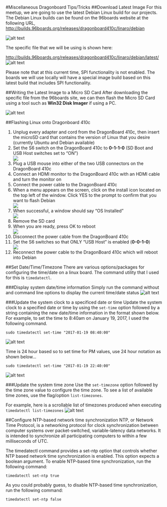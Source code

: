 #Miscellaneous Dragonboard Tips/Tricks
##Download Latest Image
For this meetup, we are going to use the latest Debian Linux build for our projects. The Debian Linux builds can be found on the 96boards website at the following URL, http://builds.96boards.org/releases/dragonboard410c/linaro/debian

![alt text](https://github.com/mvartani76/iot-detroit-jan2017/blob/master/Images/latest_debian_image_location_96boards.png "Location of Debian Images")

The specific file that we will be using is shown here:

http://builds.96boards.org/releases/dragonboard410c/linaro/debian/latest/
![alt text](https://github.com/mvartani76/iot-detroit-jan2017/blob/master/Images/latest_debian_image_location_96boards_filename.png "Latest Debian Image")

Please note that at this current time, SPI functionality is not enabled. The boards we will use locally will have a special image build based on this latest build that includes SPI functionality.

##Writing the Latest Image to a Micro SD Card
After downloading the specific file from the 96boards site, we can then flash the Micro SD Card using a tool such as **Win32 Disk Imager** if using a PC.

![alt text](https://github.com/mvartani76/iot-detroit-jan2017/blob/master/Images/latest_debian_image_location_96boards_flash_win32dskimager.png "Flashing Micro SD Card with Win32 Disk Imager")

##Flashing Linux onto Dragonboard 410c
<ol>
  <li>Unplug every adapter and cord from the DragonBoard 410c, then insert the microSD card that contains the version of Linux that you   desire (currently Ubuntu and Debian available)</li>
  <li>Set the S6 switch on the DragonBoard 410c to <strong>0-1-1-0</strong> (SD Boot and USB Host switches set to “ON”)</li>
  <span style="text-align:center"><img src="https://github.com/mvartani76/iot-detroit-jan2017/blob/master/Images/dragonboard410c-s6-0110.png"></span>
  <li>Plug a USB mouse into either of the two USB connectors on the DragonBoard 410c</li>
  <li>Connect an HDMI monitor to the DragonBoard 410c with an HDMI cable and turn the monitor on</li>
  <li>Connect the power cable to the DragonBoard 410c</li>
  <li>When a menu appears on the screen, click on the install icon located on the top left of the window. Click YES to the prompt to           confirm that you want to flash Debian</li>
  <span style="text-align:center"><img src="https://github.com/mvartani76/iot-detroit-jan2017/blob/master/Images/dragonboard410c-flash-step-6.png"></span>
  <li>When successful, a window should say “OS Installed”</li>
  <span style="text-align:center"><img src="https://github.com/mvartani76/iot-detroit-jan2017/blob/master/Images/dragonboard410c-flash-step-7.png"></span>
  <li>Remove the SD card</li>
  <li>When you are ready, press OK to reboot</li>
  <span style="text-align:center"><img src="https://github.com/mvartani76/iot-detroit-jan2017/blob/master/Images/dragonboard410c-flash-step-9.png"></span>
  <li>Disconnect the power cable from the DragonBoard 410c</li>
  <li>Set the S6 switches so that ONLY “USB Host” is enabled (<strong>0-0-1-0</strong>)</li>
    <span style="text-align:center"><img src="https://github.com/mvartani76/iot-detroit-jan2017/blob/master/Images/dragonboard410c-s6-0010.png"></span>
  <li>Reconnect the power cable to the DragonBoard 410c which will reboot into Debian</li>
</ol>

##Set Date/Time/Timezone
There are various options/packages for configuring the time/date on a linux board. The command utility that I used for this is `timedatectl`.

###Display system date/time information
Simply run the command without and command line options to display the current time/date status
![alt text](https://github.com/mvartani76/iot-detroit-jan2017/blob/master/Images/timedatectl-linux.png "Timedatectl")

###Update the system clock to a specificed date or time
Update the system clock to a specified date or time by using the `set-time` option followed by a string containing the new date/time information in the format shown below. For example, to set the time to 8:40am on January 19, 2017, I used the following command.
```
sudo timedatectl set-time "2017-01-19 08:40:00"
```
![alt text](https://github.com/mvartani76/iot-detroit-jan2017/blob/master/Images/timedatectl-set-time.png "Set time")

Time is 24 hour based so to set time for PM values, use 24 hour notation as shown below...
```
sudo timedatectl set-time "2017-01-19 22:40:00"
```
![alt text](https://github.com/mvartani76/iot-detroit-jan2017/blob/master/Images/timedatectl-set-time2.png "Set time PM")

###Update the system time zone
Use the `set-timezone` option followed by the time zone value to configure the time zone. To see a list of available time zones, use the flag/option `list-timezones`.

For example, here is a scrollable list of timezones produced when executing `timedatectl list-timezones`
![alt text](https://github.com/mvartani76/iot-detroit-jan2017/blob/master/Images/timedatectl-listtimezones.png "Timedatectl list-timezones")

##Configure NTP-based network time synchronization
NTP, or Network Time Protocol, is a networking protocol for clock synchronization between computer systems over packet-switched, variable-latency data networks. It is intended to synchronize all participating computers to within a few milliseconds of UTC.

The timedatectl command provides a set-ntp option that controls whether NTP based network time synchronization is enabled. This option expects a boolean argument. To enable NTP-based time synchronization, run the following command:

```
timedatectl set-ntp true
```
As you could probably guess, to disable NTP-based time synchronization, run the following command:

```
timedatectl set-ntp false
```
